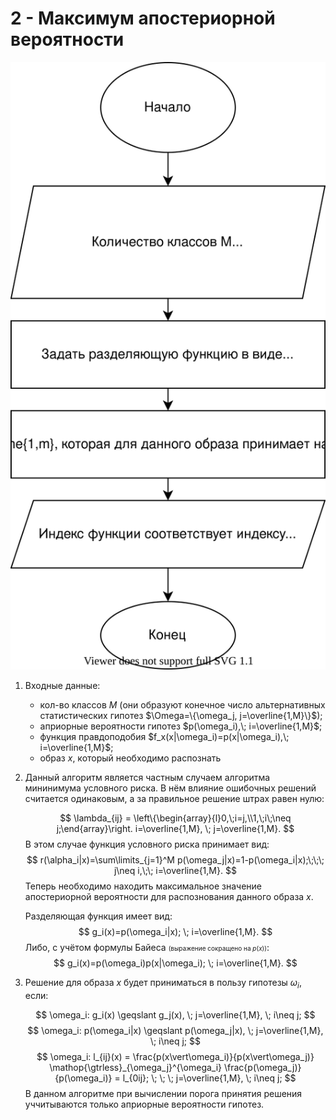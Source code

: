 # 2 - Максимум апостериорной вероятности

![scheme](максимум%20апостериорной%20вероятности.svg)

1) Входные данные:

   - кол-во классов $M$ (они образуют конечное число альтернативных статистических гипотез $\Omega=\{\omega_j, j=\overline{1,M}\}$);
   - априорные вероятности гипотез $p(\omega_i),\; i=\overline{1,M}$;
   - функция правдоподобия $f_x(x|\omega_i)=p(x|\omega_i),\; i=\overline{1,M}$;
   - образ $x$, который необходимо распознать  

2) Данный алгоритм является частным случаем алгоритма мининимума условного риска. В нём влияние ошибочных решений считается одинаковым, а за правильное решение штрах равен нулю:

    $$
    \lambda_{ij} = \left\{\begin{array}{l}0,\;i=j,\\1,\;i\;\neq j;\end{array}\right. i=\overline{1,M}, \; j=\overline{1,M}.
    $$
    В этом случае функция условного риска принимает вид:
    $$
    r(\alpha_i|x)=\sum\limits_{j=1}^M p(\omega_j|x)=1-p(\omega_i|x);\;\;\; j\neq i,\;\; i=\overline{1,M}.
    $$
    Теперь необходимо находить максимальное значение апостериорной вероятности для распознования данного образа $x$.

    Разделяющая функция имеет вид:
    $$
    g_i(x)=p(\omega_i|x); \; i=\overline{1,M}.
    $$
    Либо, с учётом формулы Байеса
    <font size="1">(выражение сокращено на $p(x)$)</font>:
    $$
    g_i(x)=p(\omega_i)p(x|\omega_i); \; i=\overline{1,M}.
    $$

3) Решение для образа $x$ будет приниматься в пользу гипотезы $\omega_i$, если:

    $$
    \omega_i: g_i(x) \geqslant g_j(x), \; j=\overline{1,M}, \; i\neq j;
    $$
    $$
    \omega_i: p(\omega_i|x) \geqslant p(\omega_j|x), \; j=\overline{1,M}, \; i\neq j;
    $$
    $$
    \omega_i: l_{ij}(x) =
    \frac{p(x\vert\omega_i)}{p(x\vert\omega_j)}
    \mathop{\gtrless}_{\omega_j}^{\omega_i}
    \frac{p(\omega_j)}{p(\omega_i)} =
    l_{0ij}; \; \; \;
    j=\overline{1,M}, \; i\neq j;
    $$
    В данном алгоритме при вычислении порога принятия решения уччитываются только априорные вероятности гипотез.
